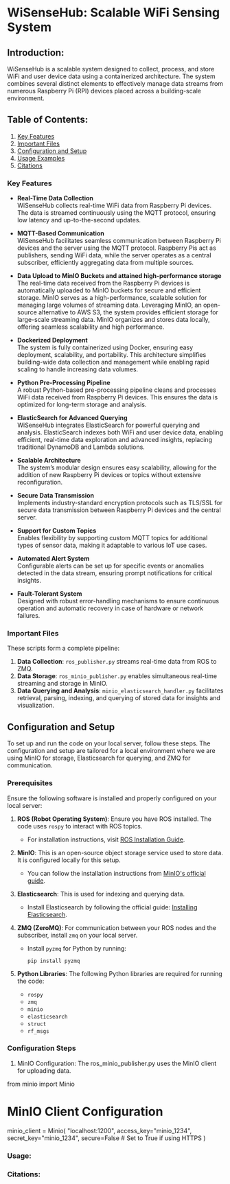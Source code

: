 # WiSenseHub: Scalable WiFi Sensing System

## Introduction:
WiSenseHub is a scalable system designed to collect, process, and store WiFi and user device data using a containerized architecture. The system combines several distinct elements to effectively manage data streams from numerous Raspberry Pi (RPI) devices placed across a building-scale environment.


## Table of Contents:
1. [Key Features](#key-features)
1. [Important Files](#important-files)
2. [Configuration and Setup](#configuration-and-setup)
3. [Usage Examples](#usage-examples)
4. [Citations](#citations)


### Key Features

- **Real-Time Data Collection**  
  WiSenseHub collects real-time WiFi data from Raspberry Pi devices. The data is streamed continuously using the MQTT protocol, ensuring low latency and up-to-the-second updates.

- **MQTT-Based Communication**  
  WiSenseHub facilitates seamless communication between Raspberry Pi devices and the server using the MQTT protocol. Raspberry Pis act as publishers, sending WiFi data, while the server operates as a central subscriber, efficiently aggregating data from multiple sources.

- **Data Upload to MinIO Buckets and attained high-performance storage**  
  The real-time data received from the Raspberry Pi devices is automatically uploaded to MinIO buckets for secure and efficient storage. MinIO serves as a high-performance, scalable solution for managing large volumes of streaming data.
  Leveraging MinIO, an open-source alternative to AWS S3, the system provides efficient storage for large-scale streaming data. MinIO organizes and stores data locally, offering seamless scalability and high performance.

- **Dockerized Deployment**  
  The system is fully containerized using Docker, ensuring easy deployment, scalability, and portability. This architecture simplifies building-wide data collection and management while enabling rapid scaling to handle increasing data volumes.

- **Python Pre-Processing Pipeline**  
  A robust Python-based pre-processing pipeline cleans and processes WiFi data received from Raspberry Pi devices. This ensures the data is optimized for long-term storage and analysis.

- **ElasticSearch for Advanced Querying**  
  WiSenseHub integrates ElasticSearch for powerful querying and analysis. ElasticSearch indexes both WiFi and user device data, enabling efficient, real-time data exploration and advanced insights, replacing traditional DynamoDB and Lambda solutions.

- **Scalable Architecture**  
  The system’s modular design ensures easy scalability, allowing for the addition of new Raspberry Pi devices or topics without extensive reconfiguration.

- **Secure Data Transmission**  
  Implements industry-standard encryption protocols such as TLS/SSL for secure data transmission between Raspberry Pi devices and the central server.

- **Support for Custom Topics**  
  Enables flexibility by supporting custom MQTT topics for additional types of sensor data, making it adaptable to various IoT use cases.

- **Automated Alert System**  
  Configurable alerts can be set up for specific events or anomalies detected in the data stream, ensuring prompt notifications for critical insights.

- **Fault-Tolerant System**  
  Designed with robust error-handling mechanisms to ensure continuous operation and automatic recovery in case of hardware or network failures.


### Important Files

These scripts form a complete pipeline:  
1. **Data Collection**: `ros_publisher.py` streams real-time data from ROS to ZMQ.  
2. **Data Storage**: `ros_minio_publisher.py` enables simultaneous real-time streaming and storage in MinIO.  
3. **Data Querying and Analysis**: `minio_elasticsearch_handler.py` facilitates retrieval, parsing, indexing, and querying of stored data for insights and visualization.  

## **Configuration and Setup**

To set up and run the code on your local server, follow these steps. The configuration and setup are tailored for a local environment where we are using MinIO for storage, Elasticsearch for querying, and ZMQ for communication.

### **Prerequisites**

Ensure the following software is installed and properly configured on your local server:

1. **ROS (Robot Operating System)**: Ensure you have ROS installed. The code uses `rospy` to interact with ROS topics.
   - For installation instructions, visit [ROS Installation Guide](http://wiki.ros.org/ROS/Installation).
   
2. **MinIO**: This is an open-source object storage service used to store data. It is configured locally for this setup.
   - You can follow the installation instructions from [MinIO's official guide](https://docs.min.io/docs/minio-quickstart-guide).

3. **Elasticsearch**: This is used for indexing and querying data.
   - Install Elasticsearch by following the official guide: [Installing Elasticsearch](https://www.elastic.co/guide/en/elasticsearch/reference/current/install-elasticsearch.html).

4. **ZMQ (ZeroMQ)**: For communication between your ROS nodes and the subscriber, install `zmq` on your local server.
   - Install `pyzmq` for Python by running:  
     ```
     pip install pyzmq
     ```

5. **Python Libraries**: The following Python libraries are required for running the code:
   - `rospy`
   - `zmq`
   - `minio`
   - `elasticsearch`
   - `struct`
   - `rf_msgs`
     
### Configuration Steps

1. MinIO Configuration:
The ros_minio_publisher.py uses the MinIO client for uploading data.

from minio import Minio

# MinIO Client Configuration
minio_client = Minio(
    "localhost:1200",
    access_key="minio_1234",
    secret_key="minio_1234",
    secure=False  # Set to True if using HTTPS
)




### Usage:

### Citations:

